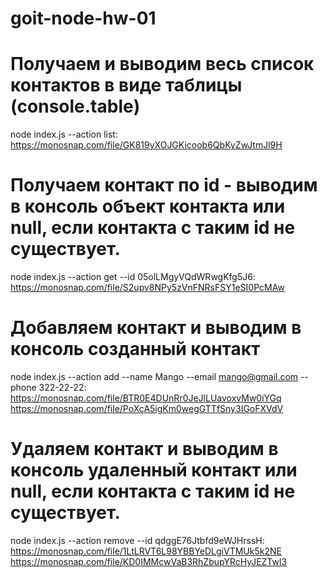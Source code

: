 # goit-node-hw-01
# Получаем и выводим весь список контактов в виде таблицы (console.table)
node index.js --action list: 
https://monosnap.com/file/GK819yXOJGKicoob6QbKyZwJtmJl9H

# Получаем контакт по id - выводим в консоль объект контакта или null, если контакта с таким id не существует.
node index.js --action get --id 05olLMgyVQdWRwgKfg5J6: 
https://monosnap.com/file/S2upv8NPy5zVnFNRsFSY1eSI0PcMAw

# Добавляем контакт и выводим в консоль созданный контакт
node index.js --action add --name Mango --email mango@gmail.com --phone 322-22-22:
https://monosnap.com/file/BTR0E4DUnRr0JeJlLUavoxvMw0iYGq
https://monosnap.com/file/PoXcA5igKm0wegGTTfSny3IGoFXVdV

# Удаляем контакт и выводим в консоль удаленный контакт или null, если контакта с таким id не существует.
node index.js --action remove --id qdggE76Jtbfd9eWJHrssH:
https://monosnap.com/file/1LtLRVT6L98YBBYeDLgiVTMUk5k2NE
https://monosnap.com/file/KD0IMMcwVaB3RhZbupYRcHyJEZTwl3